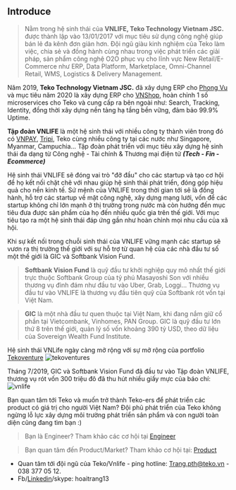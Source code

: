 ## Introduce

> Nằm trong hệ sinh thái của **VNLIFE, Teko Technology Vietnam JSC.** được thành lập vào 13/01/2017 với mục tiêu sử dụng công nghệ giúp bán lẻ đa kênh đơn giản hơn. Đội ngũ giàu kinh nghiệm của Teko làm việc, chia sẻ và đồng hành cùng nhau trong việc phát triển các giải pháp, sản phẩm công nghệ O2O phục vụ cho lĩnh vực New Retail/E-Commerce như ERP, Data Platform, Marketplace, Omni-Channel Retail, WMS, Logistics & Delivery Management.

Năm 2019, **Teko Technology Vietnam JSC.** đã xây dựng ERP cho [Phong Vu](https://phongvu.vn/) và mục tiêu năm 2020 là xây dựng ERP cho [VNShop](https://vnhsop.vn/), hoàn chỉnh 1 số microservices cho Teko và cung cấp ra bên ngoài như: Search, Tracking, Identity, đồng thời xây dựng nền tảng hạ tầng bền vững, đảm bảo 99.9% Uptime.

**Tập đoàn VNLIFE** là một hệ sinh thái với nhiều công ty thành viên trong đó có [VNPAY](https://vnpay.vn/), [Tripi](https://www.tripi.vn/), Teko cùng nhiều công ty tại các nước như Singapore, Myanmar, Campuchia… Tập đoàn phát triển với mục tiêu xây dựng hệ sinh thái đa dạng từ Công nghệ - Tài chính & Thương mại điện tử ***(Tech - Fin - Ecommerce)*** 

Hệ sinh thái VNLIFE sẽ đóng vai trò "đỡ đầu" cho các startup và tạo cơ hội để họ kết nối chặt chẽ với nhau giúp hệ sinh thái phát triển, đóng góp hiệu quả cho nền kinh tế. Sứ mệnh của VNLIFE trong thời gian tới sẽ là đồng hành, hỗ trợ các startup về mặt công nghệ, xây dựng mạng lưới, vốn để các startup không chỉ lớn mạnh ở thị trường trong nước mà còn hướng đến mục tiêu đưa được sản phẩm của họ đến nhiều quốc gia trên thế giới. Với mục tiêu tạo ra một hệ sinh thái đáp ứng gần như hoàn chỉnh mọi nhu cầu của xã hội. 

Khi sự kết nối trong chuỗi sinh thái của VNLIFE vững mạnh các startup sẽ vươn ra thị trường thế giới với sự hỗ trợ từ quan hệ của các nhà đầu tư số một thế giới là GIC và Softbank Vision Fund.

> **Softbank Vision Fund** là quỹ đầu tư khởi nghiệp quy mô nhất thế giới trực thuộc Softbank Group của tỷ phú Masayoshi Son với nhiều thương vụ đình đám như đầu tư vào Uber, Grab, Loggi… Thương vụ đầu tư vào VNLIFE là thương vụ đầu tiên quỹ của Softbank rót vốn tại Việt Nam.

> **GIC** là một nhà đầu tư quen thuộc tại Việt Nam, khi đang nắm giữ cổ phần tại Vietcombank, Vinhomes, PAN Group. GIC là quỹ đầu tư lớn thứ 8 trên thế giới, quản lý số vốn khoảng 390 tỷ USD, theo dữ liệu của Sovereign Wealth Fund Institute.

Hệ sinh thái VNLife ngày càng mở rộng với sự mở rộng của portfolio [Tekoventure](https://tekoventures.vn/)
![tekoventures](https://github.com/hoaitrang13/Jobs-Teko-VNLife/blob/master/Images/tekoventure.jpg?raw=true)

Tháng 7/2019, GIC và Softbank Vision Fund đã đầu tư vào Tập đoàn VNLIFE, thương vụ rót vốn 300 triệu đô đã thu hút nhiều giấy mực của báo chí:
![vnlife](https://github.com/hoaitrang13/Jobs-Teko-VNLife/blob/master/Images/vnlife.jpg?raw=true)

Bạn quan tâm tới Teko và muốn trở thành Teko-ers để phát triển các product có giá trị cho người Việt Nam? Đội phũ phát triển của Teko không ngừng lỗ lực xây dựng môi trường phát triển sản phẩm và con người toàn diện cũng đang tìm bạn :)

> Bạn là Engineer? Tham khảo các cơ hội tại [Engineer](./Engineer)

> Bạn quan tâm đến Product/Market? Tham khảo cơ hội tại: [Product](./Product)

* Quan tâm tới đội ngũ của Teko/Vnlife - ping hotline: Trang.pth@teko.vn - 038 377 05 12.
* Fb/[Linkedin](https://www.linkedin.com/in/hoaitrang13/)/skype: hoaitrang13
